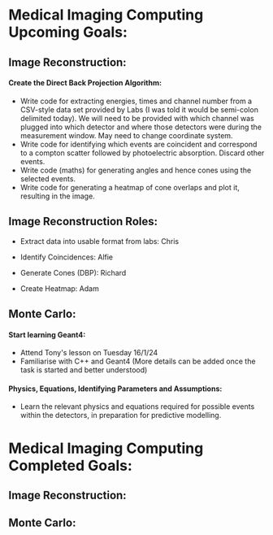 # Medical Imaging Computing Upcoming Goals:


## Image Reconstruction:

#### Create the Direct Back Projection Algorithm:

- Write code for extracting energies, times and channel number from a CSV-style data set provided by Labs (I was told it would be semi-colon delimited today). We will need to be provided with which channel was plugged into which detector and where those detectors were during the measurement window. May need to change coordinate system.
- Write code for identifying which events are coincident and correspond to a compton scatter followed by photoelectric absorption. Discard other events.
- Write code (maths) for generating angles and hence cones using the selected events.
- Write code for generating a heatmap of cone overlaps and plot it, resulting in the image.

## Image Reconstruction Roles:

- Extract data into usable format from labs: Chris

- Identify Coincidences: Alfie

- Generate Cones (DBP): Richard

- Create Heatmap: Adam


## Monte Carlo:

#### Start learning Geant4:
- Attend Tony's lesson on Tuesday 16/1/24
- Familiarise with C++ and Geant4 (More details can be added once the task is started and better understood)

#### Physics, Equations, Identifying Parameters and Assumptions:
- Learn the relevant physics and equations required for possible events within the detectors, in preparation for predictive modelling.



# Medical Imaging Computing Completed Goals:

## Image Reconstruction:

## Monte Carlo:
